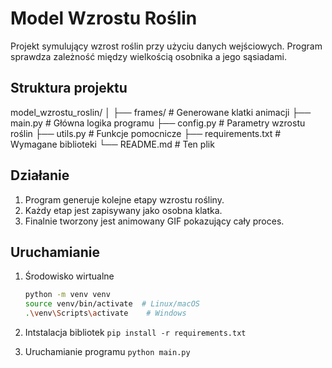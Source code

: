 # Model Wzrostu Roślin

Projekt symulujący wzrost roślin przy użyciu danych wejściowych. Program sprawdza zależność między wielkością osobnika a jego sąsiadami. 

## Struktura projektu

model_wzrostu_roslin/ │ ├── frames/ # Generowane klatki animacji ├── main.py # Główna logika programu ├── config.py # Parametry wzrostu roślin ├── utils.py # Funkcje pomocnicze ├── requirements.txt # Wymagane biblioteki └── README.md # Ten plik

## Działanie

1. Program generuje kolejne etapy wzrostu rośliny.
2. Każdy etap jest zapisywany jako osobna klatka.
3. Finalnie tworzony jest animowany GIF pokazujący cały proces.

## Uruchamianie

1. Środowisko wirtualne

   ```bash
   python -m venv venv
   source venv/bin/activate  # Linux/macOS
   .\venv\Scripts\activate    # Windows
2. Intstalacja bibliotek
`pip install -r requirements.txt`
3. Uruchamianie programu
`python main.py`
